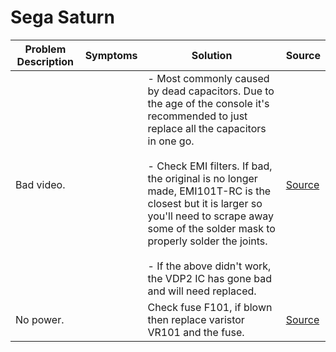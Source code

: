 # Sega Saturn

| Problem Description | Symptoms | Solution                                                                                                                                                                                                                                                                                                                                                                                                                        | Source                                          |
| ------------------- | -------- | ------------------------------------------------------------------------------------------------------------------------------------------------------------------------------------------------------------------------------------------------------------------------------------------------------------------------------------------------------------------------------------------------------------------------------- | ----------------------------------------------- |
| Bad video.          |          | - Most commonly caused by dead capacitors. Due to the age of the console it's recommended to just replace all the capacitors in one go.<br><br>- Check EMI filters. If bad, the original is no longer made, EMI101T-RC is the closest but it is larger so you'll need to scrape away some of the solder mask to properly solder the joints.<br><br>- If the above didn't work, the VDP2 IC has gone bad and will need replaced. | [Source](https://old.repair.wiki/w/SEGA_Saturn) |
| No power.           |          | Check fuse F101, if blown then replace varistor VR101 and the fuse.                                                                                                                                                                                                                                                                                                                                                             | [Source](https://old.repair.wiki/w/SEGA_Saturn) |
